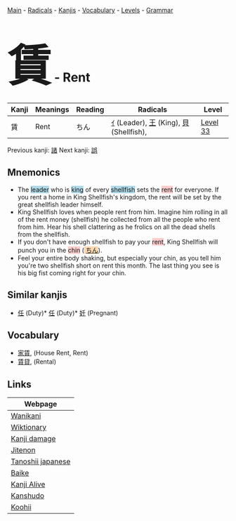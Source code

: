 <style> bigfont {font-size: 100px}</style>
[Main](../README.md) -
[Radicals](../radicals.md) -
[Kanjis](../kanjis.md) -
[Vocabulary](../vocabulary.md) -
[Levels](../levels.md) -
[Grammar](../grammar.md)
# <bigfont> 賃</bigfont> - Rent 

| Kanji | Meanings | Reading | Radicals | Level |
| --- | --- | --- | --- | --- |
| 賃 | Rent | ちん | [ｲ](../radicals/ｲ.md) (Leader), [王](../radicals/王.md) (King), [貝](../radicals/貝.md) (Shellfish),  | [Level 33](../levels/wk_level33.md) |

Previous kanji: [諸](諸.md) Next kanji: [誤](誤.md) 

## Mnemonics
 * The <span style="background-color:#ADD8E6"> leader</span> who is <span style="background-color:#ADD8E6"> king</span> of every <span style="background-color:#ADD8E6"> shellfish</span> sets the <span style="background-color:#ffcccb"> rent</span> for everyone. If you rent a home in King Shellfish's kingdom, the rent will be set by the great shellfish leader himself.
* King Shellfish loves when people rent from him. Imagine him rolling in all of the rent money (shellfish) he collected from all the people who rent from him. Hear his shell clattering as he frolics on all the dead shells from the shellfish.
* If you don't have enough shellfish to pay your <span style="background-color:#ffcccb"> rent</span>, King Shellfish will punch you in the <span style="background-color:#ffcccb"> chin</span> (<span style="background-color:#fed8b1"> [ちん](https://jisho.org/search/ちん)</span>).
* Feel your entire body shaking, but especially your chin, as you tell him you're two shellfish short on rent this month. The last thing you see is his big fist coming right for your chin.


## Similar kanjis
 * [任](任.md) (Duty)* [任](任.md) (Duty)* [妊](妊.md) (Pregnant)


## Vocabulary
 * [家賃](../vocabulary/賃.md), (House Rent, Rent)
* [賃貸](../vocabulary/賃.md), (Rental)



## Links 

| Webpage |
| --- |
| [Wanikani          ](https://www.wanikani.com/kanji/賃) |
| [Wiktionary        ](https://en.wiktionary.org/wiki/賃) |
| [Kanji damage      ](http://www.kanjidamage.com/kanji/search?utf8=✓&q=賃) |
| [Jitenon           ](https://jitenon.com/kanji/賃) |
| [Tanoshii japanese ](https://www.tanoshiijapanese.com/dictionary/kanji.cfm?k=賃) |
| [Baike             ](https://baike.baidu.com/item/賃) |
| [Kanji Alive       ](https://app.kanjialive.com/賃) |
| [Kanshudo          ](https://www.kanshudo.com/searchmn?q=賃) |
| [Koohii            ](https://kanji.koohii.com/study/kanji/賃) |
